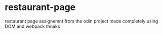 # restaurant-page
restaurant page assignemnt from the odin project made completely using DOM and webpack
thnaks
